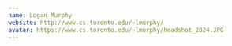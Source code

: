 ```yaml
---
name: Logan Murphy
website: http://www.cs.toronto.edu/~lmurphy/
avatar: https://www.cs.toronto.edu/~lmurphy/headshot_2024.JPG
---
```

